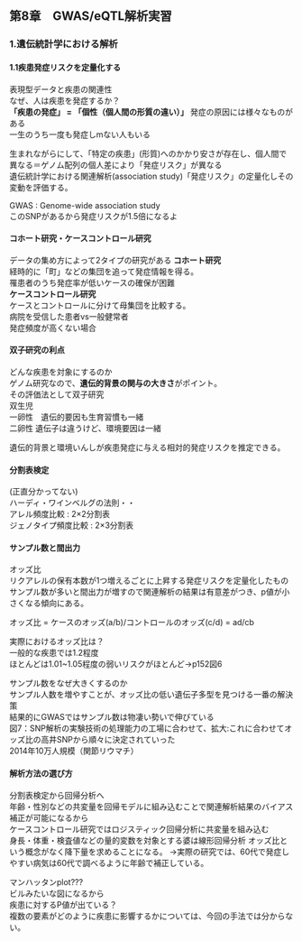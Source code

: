 ## 第8章　GWAS/eQTL解析実習
### 1.遺伝統計学における解析
#### 1.1疾患発症リスクを定量化する
表現型データと疾患の関連性  
なぜ、人は疾患を発症するか？  
**「疾患の発症」 = 「個性（個人間の形質の違い）」**
発症の原因には様々なものがある  
一生のうち一度も発症しmない人もいる  
  
生まれながらにして、「特定の疾患」(形質)へのかかり安さが存在し、個人間で異なる＝ゲノム配列の個人差により「発症リスク」が異なる  
遺伝統計学における関連解析(association study)「発症リスク」の定量化しその変動を評価する。
  
GWAS : Genome-wide association study  
このSNPがあるから発症リスクが1.5倍になるよ  
  
#### コホート研究・ケースコントロール研究
データの集め方によって2タイプの研究がある
**コホート研究**  
経時的に「町」などの集団を追って発症情報を得る。  
罹患者のうち発症率が低いケースの確保が困難  
**ケースコントロール研究**  
ケースとコントロールに分けて母集団を比較する。  
病院を受信した患者vs一般健常者  
発症頻度が高くない場合  
  
#### 双子研究の利点
どんな疾患を対象にするのか  
ゲノム研究なので、**遺伝的背景の関与の大きさ**がポイント。  
その評価法として双子研究  
双生児  
一卵性　遺伝的要因も生育習慣も一緒  
二卵性  遺伝子は違うけど、環境要因は一緒  
  
遺伝的背景と環境いんしが疾患発症に与える相対的発症リスクを推定できる。  
  
#### 分割表検定
(正直分かってない)  
ハーディ・ワインベルグの法則・・  
アレル頻度比較 : 2×2分割表  
ジェノタイプ頻度比較 : 2×3分割表  
  
#### サンプル数と間出力
オッズ比  
リクアレルの保有本数が1つ増えるごとに上昇する発症リスクを定量化したもの  
サンプル数が多いと間出力が増すので関連解析の結果は有意差がつき、p値が小さくなる傾向にある。  
  
オッズ比 = ケースのオッズ(a/b)/コントロールのオッズ(c/d) = ad/cb  
  
実際におけるオッズ比は？  
一般的な疾患では1.2程度  
ほとんどは1.01~1.05程度の弱いリスクがほとんど→p152図6  
  
サンプル数をなぜ大きくするのか  
サンプル人数を増やすことが、オッズ比の低い遺伝子多型を見つける一番の解決策  
結果的にGWASではサンプル数は物凄い勢いで伸びている  
図7：SNP解析の実験技術の処理能力の工場に合わせて、拡大:これに合わせてオッズ比の高井SNPから順々に決定されていった  
2014年10万人規模（関節リウマチ）  
  
#### 解析方法の選び方
分割表検定から回帰分析へ  
年齢・性別などの共変量を回帰モデルに組み込むことで関連解析結果のバイアス補正が可能になるから  
ケースコントロール研究ではロジスティック回帰分析に共変量を組み込む  
 身長・体重・検査値などの量的変数を対象とする婆は線形回帰分析
 オッズ比という概念がなく降下量を求めることになる。
→実際の研究では、60代で発症しやすい病気は60代で調べるように年齢で補正している。


マンハッタンplot???  
ビルみたいな図になるから  
疾患に対するP値が出ている？  
複数の要素がどのように疾患に影響するかについては、今回の手法では分からない。